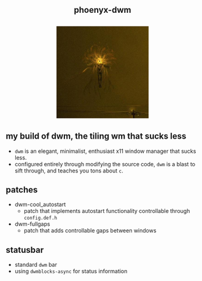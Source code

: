 <h2 align="center">phoenyx-dwm </h2>

<h2 align="center">
    <img src="./.github/ulfurloyd.jpg" width="240" alt="ulfurloyd" />
</h2>

## my build of dwm, the tiling wm that sucks less
- `dwm` is an elegant, minimalist, enthusiast x11 window manager that sucks less.
- configured entirely through modifying the source code, `dwm` is a blast to sift through, and teaches you tons about `c`.

## patches
- dwm-cool_autostart
    - patch that implements autostart functionality controllable through `config.def.h`
- dwm-fullgaps
    - patch that adds controllable gaps between windows

## statusbar
- standard `dwm` bar
- using `dwmblocks-async` for status information
